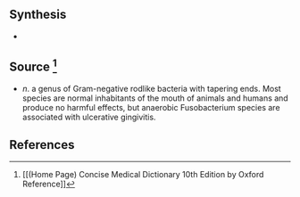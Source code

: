 ## Synthesis
- 
## Source [^1]
- $n$. a genus of Gram-negative rodlike bacteria with tapering ends. Most species are normal inhabitants of the mouth of animals and humans and produce no harmful effects, but anaerobic Fusobacterium species are associated with ulcerative gingivitis.
## References

[^1]: [[(Home Page) Concise Medical Dictionary 10th Edition by Oxford Reference]]